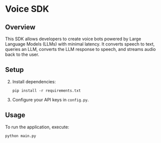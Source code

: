 # Voice SDK

## Overview
This SDK allows developers to create voice bots powered by Large Language Models (LLMs) with minimal latency. It converts speech to text, queries an LLM, converts the LLM response to speech, and streams audio back to the user.

## Setup

2. Install dependencies:
    ```
    pip install -r requirements.txt
    ```

3. Configure your API keys in `config.py`.

## Usage

To run the application, execute:
```
python main.py
```

